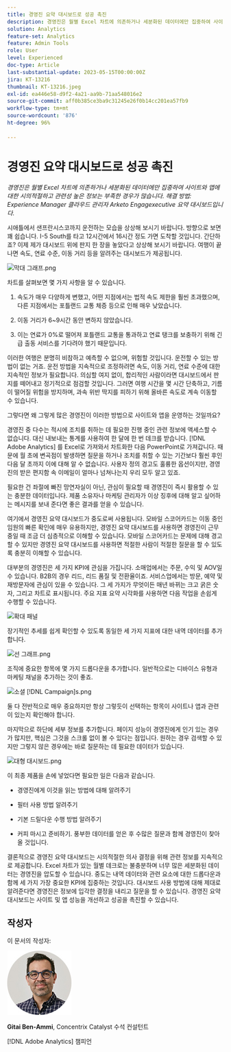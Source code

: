 ```yaml
---
title: 경영진 요약 대시보드로 성공 촉진
description: 경영진은 월별 Excel 차트에 의존하거나 세분화된 데이터에만 집중하여 사이트와 앱에 대한 시의적절하고 관련성 높은 정보는 부족한 경우가 많습니다. 경영진 요약 대시보드가 그 해결 방법입니다.
solution: Analytics
feature-set: Analytics
feature: Admin Tools
role: User
level: Experienced
doc-type: Article
last-substantial-update: 2023-05-15T00:00:00Z
jira: KT-13216
thumbnail: KT-13216.jpeg
exl-id: ea446e58-d9f2-4a21-aa9b-71aa548016e2
source-git-commit: aff0b385ce3ba9c31245e26f0b14cc201ea57fb9
workflow-type: tm+mt
source-wordcount: '876'
ht-degree: 96%

---
```


# 경영진 요약 대시보드로 성공 촉진

_경영진은 월별 Excel 차트에 의존하거나 세분화된 데이터에만 집중하여 사이트와 앱에 대한 시의적절하고 관련성 높은 정보는 부족한 경우가 많습니다. 해결 방법: Experience Manager 클라우드 관리자 Arketo Engagexecutive 요약 대시보드입니다._

시애틀에서 샌프란시스코까지 운전하는 모습을 상상해 보시기 바랍니다. 방향으로 보면 꽤 쉽습니다. I-5 South를 타고 12시간에서 16시간 정도 가면 도착할 것입니다. 간단하죠? 이제 제가 대시보드 위에 판지 한 장을 놓았다고 상상해 보시기 바랍니다.
여행이 끝나면 속도, 연료 수준, 이동 거리 등을 알려주는 대시보드가 제공됩니다.

![막대 그래프.png](assets/bar-graph.png)

차트를 살펴보면 몇 가지 사항을 알 수 있습니다.

1. 속도가 매우 다양하게 변했고, 어떤 지점에서는 법적 속도 제한을 훨씬 초과했으며, 다른 지점에서는 포틀랜드 교통 체증 등으로 인해 매우 낮았습니다.

1. 이동 거리가 6~9시간 동안 변하지 않았습니다.

1. 이는 연료가 0%로 떨어져 포틀랜드 교통을 통과하고 연료 탱크를 보충하기 위해 긴급 출동 서비스를 기다려야 했기 때문입니다.

이러한 여행은 분명히 비참하고 예측할 수 없으며, 위험할 것입니다. 운전할 수 있는 방법이 없는 거죠. 운전 방법을 지속적으로 조정하려면 속도, 이동 거리, 연료 수준에 대한 지속적인 정보가 필요합니다. 의심할 여지 없이, 합리적인 사람이라면 대시보드에서 판지를 떼어내고 정기적으로 점검할 것입니다. 그러면 여행 시간을 몇 시간 단축하고, 기름이 떨어질 위험을 방지하며, 과속 위반 딱지를 피하기 위해 올바른 속도로 계속 이동할 수 있습니다.

그렇다면 왜 그렇게 많은 경영진이 이러한 방법으로 사이트와 앱을 운영하는 것일까요?

경영진 중 다수는 적시에 조치를 취하는 데 필요한 진행 중인 관련 정보에 액세스할 수 없습니다. 대신 내보내는 통계를 사용하여 한 달에 한 번 데크를 받습니다. [!DNL Adobe Analytics] 를 Excel로 가져와서 차트화한 다음 PowerPoint로 가져갑니다. 때문에 월 초에 변곡점이 발생하면 질문을 하거나 조치를 취할 수 있는 기간보다 훨씬 후인 다음 달 초까지 이에 대해 알 수 없습니다. 사용자 정의 경고도 훌륭한 옵션이지만, 경영진의 받은 편지함 속 이메일이 얼마나 넘쳐나는지 우리 모두 알고 있죠.

필요한 건 좌절에 빠진 망연자실이 아닌, 관심이 필요할 때 경영진이 즉시 활용할 수 있는 충분한 데이터입니다. 제품 소유자나 마케팅 관리자가 이상 징후에 대해 알고 싶어하는 메시지를 보내 준다면 좋은 결과를 얻을 수 있습니다.

여기에서 경영진 요약 대시보드가 &#x200B;&#x200B;중도로써 사용됩니다. 모바일 스코어카드는 이동 중인 임원의 빠른 확인에 매우 유용하지만, 경영진 요약 대시보드를 사용하면 경영진이 근무 중일 때 조금 더 심층적으로 이해할 수 있습니다. 모바일 스코어카드는 문제에 대해 경고할 수 있지만 경영진 요약 대시보드를 사용하면 적절한 사람이 적절한 질문을 할 수 있도록 충분히 이해할 수 있습니다.

대부분의 경영진은 세 가지 KPI에 관심을 가집니다. 소매업에서는 주문, 수익 및 AOV일 수 있습니다. B2B의 경우 리드, 리드 품질 및 전환율이죠. 서비스업에서는 방문, 예약 및 재방문자에 관심이 있을 수 있습니다. 그 세 가지가 무엇이든 매년 바뀌는 크고 굵은 숫자, 그리고 차트로 표시됩니다. 주요 지표 요약 시각화를 사용하면 다음 작업을 손쉽게 수행할 수 있습니다.

![확대 패널](assets/zoom-in-panel.png)

장기적인 추세를 쉽게 확인할 수 있도록 동일한 세 가지 지표에 대한 내역 데이터를 추가합니다.

![선 그래프.png](assets/line-graph.png)

조직에 중요한 항목에 몇 가지 드롭다운을 추가합니다. 일반적으로는 디바이스 유형과 마케팅 채널을 추가하는 것이 좋죠.

![소셜 [!DNL Campaign]s.png](assets/social-campaigns.png)

둘 다 전반적으로 매우 중요하지만 항상 그렇듯이 선택하는 항목이 사이트나 앱과 관련이 있는지 확인해야 합니다.

마지막으로 하단에 세부 정보를 추가합니다. 페이지 성능이 경영진에게 인기 있는 경우가 많지만, 핵심은 그것을 스크롤 없이 볼 수 있다는 점입니다. 원하는 경우 검색할 수 있지만 그렇지 않은 경우에는 바로 질문하는 데 필요한 데이터가 있습니다.

![대형 대시보드.png](assets/large-dashboard.png)

이 최종 제품을 손에 넣었다면 필요한 일은 다음과 같습니다.

- 경영진에게 이것을 읽는 방법에 대해 알려주기

- 필터 사용 방법 알려주기

- 기본 드릴다운 수행 방법 알려주기

- 커피 마시고 준비하기. 풍부한 데이터를 얻은 후 수많은 질문과 함께 경영진이 찾아올 것입니다.

결론적으로 경영진 요약 대시보드는 시의적절한 의사 결정을 위해 관련 정보를 지속적으로 제공합니다. Excel 차트가 있는 월별 데크로는 불충분하며 너무 많은 세분화된 데이터는 경영진을 압도할 수 있습니다. 중도는 내역 데이터와 관련 요소에 대한 드롭다운과 함께 세 가지 가장 중요한 KPI에 집중하는 것입니다. 대시보드
사용 방법에 대해 제대로 알려준다면 경영진은 정보에 입각한 결정을 내리고 질문을 할 수 있습니다. 경영진 요약 대시보드는 사이트 및 앱 성능을 개선하고 성공을 촉진할 수 있습니다.

## 작성자

이 문서의 작성자:

![Gitai Ben-Ammi](assets/gitai-headshot-150.jpg)

**Gitai Ben-Ammi**, Concentrix Catalyst 수석 컨설턴트

[!DNL Adobe Analytics] 챔피언
